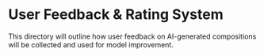 # User Feedback & Rating System
This directory will outline how user feedback on AI-generated compositions will be collected and used for model improvement.
